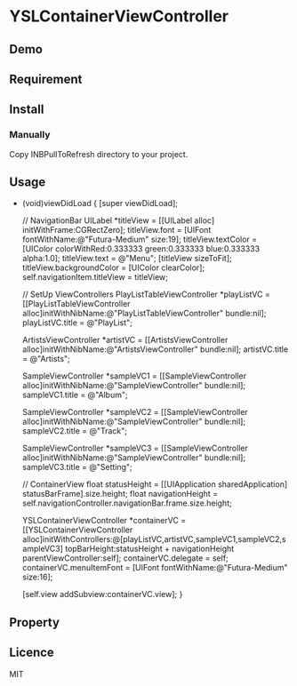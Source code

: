 # YSLContainerViewController

## Demo

## Requirement

## Install

### Manually
Copy INBPullToRefresh directory to your project.

## Usage

- (void)viewDidLoad {
    [super viewDidLoad];
    
    // NavigationBar
    UILabel *titleView = [[UILabel alloc] initWithFrame:CGRectZero];
    titleView.font = [UIFont fontWithName:@"Futura-Medium" size:19];
    titleView.textColor = [UIColor colorWithRed:0.333333 green:0.333333 blue:0.333333 alpha:1.0];
    titleView.text = @"Menu";
    [titleView sizeToFit];
    titleView.backgroundColor = [UIColor clearColor];
    self.navigationItem.titleView = titleView;
    
    // SetUp ViewControllers
    PlayListTableViewController *playListVC = [[PlayListTableViewController alloc]initWithNibName:@"PlayListTableViewController" bundle:nil];
    playListVC.title = @"PlayList";
    
    ArtistsViewController *artistVC = [[ArtistsViewController alloc]initWithNibName:@"ArtistsViewController" bundle:nil];
    artistVC.title = @"Artists";
    
    SampleViewController *sampleVC1 = [[SampleViewController alloc]initWithNibName:@"SampleViewController" bundle:nil];
    sampleVC1.title = @"Album";
    
    SampleViewController *sampleVC2 = [[SampleViewController alloc]initWithNibName:@"SampleViewController" bundle:nil];
    sampleVC2.title = @"Track";
    
    SampleViewController *sampleVC3 = [[SampleViewController alloc]initWithNibName:@"SampleViewController" bundle:nil];
    sampleVC3.title = @"Setting";
    
    // ContainerView
    float statusHeight = [[UIApplication sharedApplication] statusBarFrame].size.height;
    float navigationHeight = self.navigationController.navigationBar.frame.size.height;
    
    YSLContainerViewController *containerVC = [[YSLContainerViewController alloc]initWithControllers:@[playListVC,artistVC,sampleVC1,sampleVC2,sampleVC3]
                                                                                        topBarHeight:statusHeight + navigationHeight
                                                                                parentViewController:self];
    containerVC.delegate = self;
    containerVC.menuItemFont = [UIFont fontWithName:@"Futura-Medium" size:16];
    
    [self.view addSubview:containerVC.view];
}


## Property
## Licence
MIT
